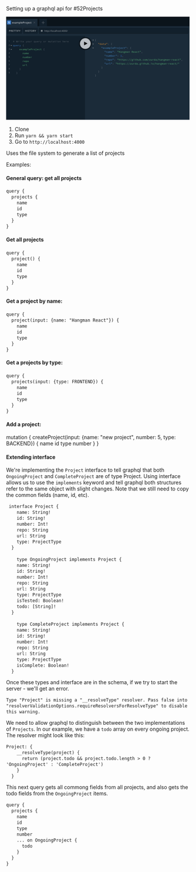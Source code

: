Setting up a graphql api for #52Projects 

<img src="./screen.png" 
alt="Screen grab of graphql playground" width="500" />

1. Clone
2. Run `yarn && yarn start`
3. Go to `http://localhost:4000`

Uses the file system to generate a list of projects

Examples: 

#### General query: get all projects 

```
query {
  projects {
    name 
    id 
    type
  }
}
```


#### Get all projects 

```
query {
  project() {
    name 
    id 
    type
  }
}
```

#### Get a project by name: 

```
query {
  project(input: {name: "Hangman React"}) {
    name 
    id 
    type
  }
}
```

#### Get a projects by type: 

```
query {
  projects(input: {type: FRONTEND}) {
    name 
    id 
    type
  }
}
```


#### Add a project: 

mutation {
  createProject(input: {name: "new project", number: 5, type: BACKEND}) {
    name 
    id 
    type
    number
  }
}

#### Extending interface 

We're implementing the `Project` interface to tell graphql that both `OngoingProject` and `CompleteProject` are of type Project. Using interface allows us to use the `implements` keyword and tell graphql both structures refer to the same object with slight changes. Note that we still need to copy the common fields (name, id, etc). 

```
 interface Project {
    name: String!
    id: String!
    number: Int!
    repo: String
    url: String
    type: ProjectType
  }

    type OngoingProject implements Project {
    name: String!
    id: String!
    number: Int!
    repo: String
    url: String
    type: ProjectType
    isTested: Boolean!
    todo: [String]!
  } 

    type CompleteProject implements Project {
    name: String!
    id: String!
    number: Int!
    repo: String
    url: String
    type: ProjectType
    isComplete: Boolean!
  } 

```

Once these types and interface are in the schema, if we try to start the server - we'll get an error. 

```
Type "Project" is missing a "__resolveType" resolver. Pass false into "resolverValidationOptions.requireResolversForResolveType" to disable this warning.
```

We need to allow graphql to distinguish between the two implementations of `Projects`. In our example, we have a `todo` array on every ongoing project. The resolver might look like this: 

```
Project: {
    __resolveType(project) {
      return (project.todo && project.todo.length > 0 ? 'OngoingProject' : 'CompleteProject')
    }
  }
```

This next query gets all commong fields from all projects, and also gets the todo fields from the `OngoingProject` items. 

```
query {
  projects {
    name 
    id 
    type
    number
    ... on OngoingProject {
      todo
    }
  }
}
```

